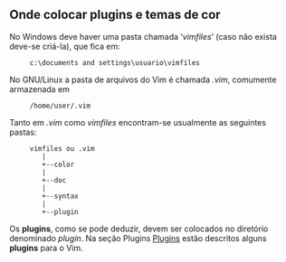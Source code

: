 Onde colocar **plugins** e temas de cor
-----------------------------------

No Windows deve haver uma pasta chamada ‘*vimfiles*’ (caso
não exista deve-se criá-la), que fica em:

         c:\documents and settings\usuario\vimfiles

No GNU/Linux a pasta de arquivos do Vim é chamada *.vim*,
comumente armazenada em

         /home/user/.vim

Tanto em *.vim* como *vimfiles* encontram-se
usualmente as seguintes pastas:

         vimfiles ou .vim
            |
            +--color
            |
            +--doc
            |
            +--syntax
            |
            +--plugin

Os **plugins**, como se pode deduzir, devem ser colocados no
diretório denominado *plugin*. Na seção Plugins [Plugins]() estão descritos alguns **plugins** para o Vim.


